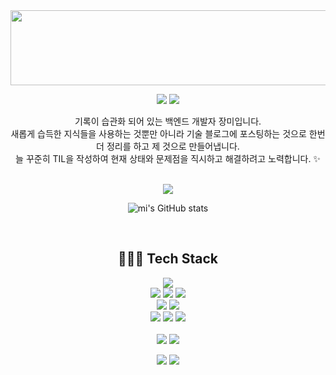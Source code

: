 <a href="https://github.com/devxb/gitanimals">
  <img src="https://render.gitanimals.org/lines/klettermi?pet-id=1" width="1000" height="120"/>
</a>
<div align=center> 
  <p>
  <a href="https://mi-dev-log.tistory.com/" target="_blank"><img src="https://img.shields.io/badge/Blog-DD0B78?style=flat-square&logo=GitHub%20Sponsors&logoColor=white"/></a>
  <a href="mailto:argerdle@naver.com" target="_blank"><img src="https://img.shields.io/badge/argerdle@naver.com-6DB33F?style=flat-square&logo=naver&logoColor=white"/></a>
  
</p>
<p>
 기록이 습관화 되어 있는 백엔드 개발자 장미입니다.<br>
 새롭게 습득한 지식들을 사용하는 것뿐만 아니라 기술 블로그에 포스팅하는 것으로 한번 더 정리를 하고 제 것으로 만들어냅니다.<br>
 늘 꾸준히 TIL을 작성하여 현재 상태와 문제점을 직시하고 해결하려고 노력합니다. ✨ <br/><br/>
</p>

<!-- 백준 티어 -->
<p>
  <a href="https://solved.ac/klettermi">
    <img src="http://mazassumnida.wtf/api/v2/generate_badge?boj=klettermi" />
  </a>
</p>

![mi's GitHub stats](https://github-readme-stats.vercel.app/api?username=klettermi&show_icons=true&theme=highcontrast)
  
<br> 

## 👩🏻‍💻 Tech Stack
<p>
  
  <img src="https://img.shields.io/badge/java-007396?style=for-the-badge&logo=java&logoColor=white"> <br>
  <img src="https://img.shields.io/badge/spring-6DB33F?style=for-the-badge&logo=spring&logoColor=white"> 
  <img src="https://img.shields.io/badge/springboot-6DB33F?style=for-the-badge&logo=springboot&logoColor=white"> 
  <img src="https://img.shields.io/badge/springsecurity-6DB33F?style=for-the-badge&logo=springsecurity&logoColor=white"> 
  <br>
  <img src="https://img.shields.io/badge/mysql-4479A1?style=for-the-badge&logo=mysql&logoColor=white">
  <img src="https://img.shields.io/badge/redis-DC382D?style=for-the-badge&logo=redis&logoColor=white"> 
  <br> 
  <img src="https://img.shields.io/badge/html5-E34F26?style=for-the-badge&logo=html5&logoColor=white"> 
  <img src="https://img.shields.io/badge/css-1572B6?style=for-the-badge&logo=css3&logoColor=white"> 
  <img src="https://img.shields.io/badge/javascript-F7DF1E?style=for-the-badge&logo=javascript&logoColor=black"> 
  <br>
  <br>
  <img src="https://img.shields.io/badge/IntelliJIDEA-000000.svg?style=for-the-badge&logo=intellij-idea&logoColor=white"/></a>
  <img src="https://img.shields.io/badge/Visual%20Studio%20Code-0078d7.svg?style=for-the-badge&logo=visual-studio-code&logoColor=white"/></a>
  <br>

</p>

<p>
  <img src="https://img.shields.io/badge/github-181717?style=for-the-badge&logo=github&logoColor=white">
  <img src="https://img.shields.io/badge/git-F05032?style=for-the-badge&logo=git&logoColor=white">
</p>
</div>
</div>
